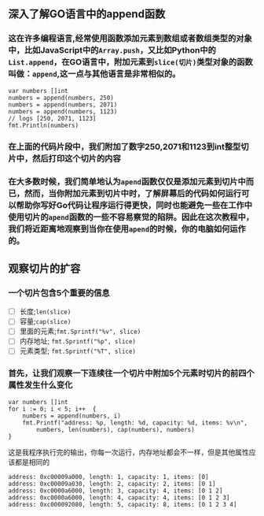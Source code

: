 ## 深入了解GO语言中的append函数
### 这在许多编程语言,经常使用函数添加元素到数组或者数组类型的对象中，比如JavaScript中的`Array.push`，又比如Python中的`List.append`，在GO语言中，附加元素到`slice(切片)`类型对象的函数叫做：`append`,这一点与其他语言是非常相似的。
```
var numbers []int
numbers = append(numbers, 250)
numbers = append(numbers, 2071)
numbers = append(numbers, 1123)
// logs [250, 2071, 1123]
fmt.Println(numbers)
```
### 在上面的代码片段中，我们附加了数字250,2071和1123到int整型切片中，然后打印这个切片的内容

### 在大多数时候，我们简单地认为`apend`函数仅仅是添加元素到切片中而已，然而，当你附加元素到切片中时，了解屏幕后的代码如何运行可以帮助你写好Go代码让程序运行得更快，同时也能避免一些在工作中使用切片的`apend`函数的一些不容易察觉的陷阱。因此在这次教程中，我们将近距离地观察到当你在使用`apend`的时候，你的电脑如何运作的。
## 观察切片的扩容 
### 一个切片包含5个重要的信息
- [ ] 长度;`len(slice)`
- [ ] 容量;`cap(slice)`
- [ ] 里面的元素;`fmt.Sprintf("%v", slice)`
- [ ] 内存地址; `fmt.Sprintf("%p", slice)`
- [ ] 元素类型; `fmt.Sprintf("%T", slice)`
### 首先，让我们观察一下连续往一个切片中附加5个元素时切片的前四个属性发生什么变化
```
var numbers []int
for i := 0; i < 5; i++  {
    numbers = append(numbers, i)
    fmt.Printf("address: %p, length: %d, capacity: %d, items: %v\n",
        numbers, len(numbers), cap(numbers), numbers)
}
```
这是我程序执行完的输出，你每一次运行，内存地址都会不一样，但是其他属性应该都是相同的
```
address: 0xc00009a000, length: 1, capacity: 1, items: [0]
address: 0xc00009a030, length: 2, capacity: 2, items: [0 1]
address: 0xc0000a6000, length: 3, capacity: 4, items: [0 1 2]
address: 0xc0000a6000, length: 4, capacity: 4, items: [0 1 2 3]
address: 0xc000092080, length: 5, capacity: 8, items: [0 1 2 3 4]
```
